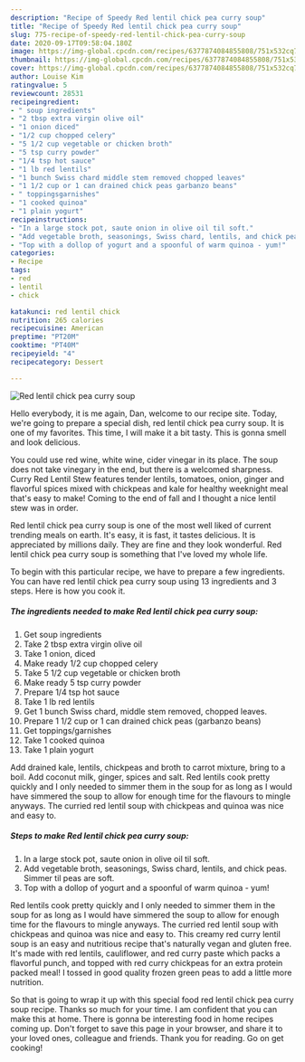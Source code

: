 ```yaml
---
description: "Recipe of Speedy Red lentil chick pea curry soup"
title: "Recipe of Speedy Red lentil chick pea curry soup"
slug: 775-recipe-of-speedy-red-lentil-chick-pea-curry-soup
date: 2020-09-17T09:58:04.180Z
image: https://img-global.cpcdn.com/recipes/6377874084855808/751x532cq70/red-lentil-chick-pea-curry-soup-recipe-main-photo.jpg
thumbnail: https://img-global.cpcdn.com/recipes/6377874084855808/751x532cq70/red-lentil-chick-pea-curry-soup-recipe-main-photo.jpg
cover: https://img-global.cpcdn.com/recipes/6377874084855808/751x532cq70/red-lentil-chick-pea-curry-soup-recipe-main-photo.jpg
author: Louise Kim
ratingvalue: 5
reviewcount: 28531
recipeingredient:
- " soup ingredients"
- "2 tbsp extra virgin olive oil"
- "1 onion diced"
- "1/2 cup chopped celery"
- "5 1/2 cup vegetable or chicken broth"
- "5 tsp curry powder"
- "1/4 tsp hot sauce"
- "1 lb red lentils"
- "1 bunch Swiss chard middle stem removed chopped leaves"
- "1 1/2 cup or 1 can drained chick peas garbanzo beans"
- " toppingsgarnishes"
- "1 cooked quinoa"
- "1 plain yogurt"
recipeinstructions:
- "In a large stock pot, saute onion in olive oil til soft."
- "Add vegetable broth, seasonings, Swiss chard, lentils, and chick peas. Simmer til peas are soft."
- "Top with a dollop of yogurt and a spoonful of warm quinoa - yum!"
categories:
- Recipe
tags:
- red
- lentil
- chick

katakunci: red lentil chick 
nutrition: 265 calories
recipecuisine: American
preptime: "PT20M"
cooktime: "PT40M"
recipeyield: "4"
recipecategory: Dessert

---
```



![Red lentil chick pea curry soup](https://img-global.cpcdn.com/recipes/6377874084855808/751x532cq70/red-lentil-chick-pea-curry-soup-recipe-main-photo.jpg)

Hello everybody, it is me again, Dan, welcome to our recipe site. Today, we're going to prepare a special dish, red lentil chick pea curry soup. It is one of my favorites. This time, I will make it a bit tasty. This is gonna smell and look delicious.

You could use red wine, white wine, cider vinegar in its place. The soup does not take vinegary in the end, but there is a welcomed sharpness. Curry Red Lentil Stew features tender lentils, tomatoes, onion, ginger and flavorful spices mixed with chickpeas and kale for healthy weeknight meal that&#39;s easy to make! Coming to the end of fall and I thought a nice lentil stew was in order.

Red lentil chick pea curry soup is one of the most well liked of current trending meals on earth. It's easy, it is fast, it tastes delicious. It is appreciated by millions daily. They are fine and they look wonderful. Red lentil chick pea curry soup is something that I've loved my whole life.


To begin with this particular recipe, we have to prepare a few ingredients. You can have red lentil chick pea curry soup using 13 ingredients and 3 steps. Here is how you cook it.

<!--inarticleads1-->

##### The ingredients needed to make Red lentil chick pea curry soup:

1. Get  soup ingredients
1. Take 2 tbsp extra virgin olive oil
1. Take 1 onion, diced
1. Make ready 1/2 cup chopped celery
1. Take 5 1/2 cup vegetable or chicken broth
1. Make ready 5 tsp curry powder
1. Prepare 1/4 tsp hot sauce
1. Take 1 lb red lentils
1. Get 1 bunch Swiss chard, middle stem removed, chopped leaves.
1. Prepare 1 1/2 cup or 1 can drained chick peas (garbanzo beans)
1. Get  toppings/garnishes
1. Take 1 cooked quinoa
1. Take 1 plain yogurt


Add drained kale, lentils, chickpeas and broth to carrot mixture, bring to a boil. Add coconut milk, ginger, spices and salt. Red lentils cook pretty quickly and I only needed to simmer them in the soup for as long as I would have simmered the soup to allow for enough time for the flavours to mingle anyways. The curried red lentil soup with chickpeas and quinoa was nice and easy to. 

<!--inarticleads2-->

##### Steps to make Red lentil chick pea curry soup:

1. In a large stock pot, saute onion in olive oil til soft.
1. Add vegetable broth, seasonings, Swiss chard, lentils, and chick peas. Simmer til peas are soft.
1. Top with a dollop of yogurt and a spoonful of warm quinoa - yum!


Red lentils cook pretty quickly and I only needed to simmer them in the soup for as long as I would have simmered the soup to allow for enough time for the flavours to mingle anyways. The curried red lentil soup with chickpeas and quinoa was nice and easy to. This creamy red curry lentil soup is an easy and nutritious recipe that&#39;s naturally vegan and gluten free. It&#39;s made with red lentils, cauliflower, and red curry paste which packs a flavorful punch, and topped with red curry chickpeas for an extra protein packed meal! I tossed in good quality frozen green peas to add a little more nutrition. 

So that is going to wrap it up with this special food red lentil chick pea curry soup recipe. Thanks so much for your time. I am confident that you can make this at home. There is gonna be interesting food in home recipes coming up. Don't forget to save this page in your browser, and share it to your loved ones, colleague and friends. Thank you for reading. Go on get cooking!
